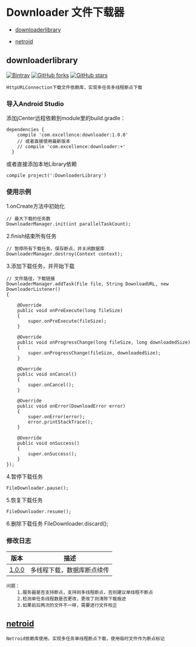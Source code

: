 # Downloader 文件下载器

* [downloaderlibrary](#downloaderlibrary)

* [netroid](#netroid)

downloaderlibrary
-----------------
[![Bintray][icon_Bintray]][Bintray]
[![GitHub forks][icon_forks]][forks]
[![GitHub stars][icon_stars]][stars]
```
HttpURLConnection下载文件依赖库，实现多任务多线程断点下载
```


### 导入Android Studio
添加jCenter远程依赖到module里的build.gradle：
```
dependencies {
    compile 'com.excellence:downloader:1.0.0'
    // 或者直接使用最新版本
    // compile 'com.excellence:downloader:+'
  }
```
或者直接添加本地Library依赖
```
compile project(':DownloaderLibrary')
```


### 使用示例
1.onCreate方法中初始化
```
// 最大下载的任务数
DownloaderManager.init(int parallelTaskCount);
```
2.finish结束所有任务
```
// 暂停所有下载任务，保存断点，并关闭数据库
DownloaderManager.destroy(Context context);
```
3.添加下载任务，并开始下载
```
// 文件路径，下载链接
DownloaderManager.addTask(File file, String DownloadURL, new DownloaderListener()
{

    @Override
    public void onPreExecute(long fileSize)
    {
        super.onPreExecute(fileSize);
    }

    @Override
    public void onProgressChange(long fileSize, long downloadedSize)
    {
        super.onProgressChange(fileSize, downloadedSize);
    }

    @Override
    public void onCancel()
    {
        super.onCancel();
    }

    @Override
    public void onError(DownloadError error)
    {
        super.onError(error);
        error.printStackTrace();
    }

    @Override
    public void onSuccess()
    {
        super.onSuccess();
    }
});
```
4.暂停下载任务
```
FileDownloader.pause();
```
5.恢复下载任务
```
FileDownloader.resume();
```
6.删除下载任务
FileDownloader.discard();

### 修改日志
|         版本         |         描述         |
| ------------------- | ------------------- |
| [1.0.0][DownloadLibrary1.0.0] | 多线程下载，数据库断点续传 |

```
问题：
    1.服务器是否支持断点，支持则多线程断点，否则建议单线程不断点
    2.检测单任务线程数是否更改，更改了则清除下载痕迹
    3.如果前后两次的文件不一样，需要进行文件校正
```


[netroid][NetroidLibrary]
-------------------------
```
Netroid依赖库使用，实现多任务单线程断点下载，使用临时文件作为断点标记
```


<!-- 网站链接 -->
[Bintray]:https://bintray.com/veizhang/maven/downloader "Bintray"
[forks]:https://github.com/VeiZhang/Downloader/network/members
[stars]:https://github.com/VeiZhang/Downloader/stargazers
[NetroidLibrary]:http://netroid.cn/

<!-- 图片链接 -->
[icon_Bintray]:https://img.shields.io/badge/Bintray-v1.0.0-brightgreen.svg
[icon_forks]:https://img.shields.io/github/forks/VeiZhang/Downloader.svg?style=social
[icon_stars]:https://img.shields.io/github/stars/VeiZhang/Downloader.svg?style=social

<!-- 版本 -->
[DownloadLibrary1.0.0]:https://bintray.com/veizhang/maven/downloader/1.0.0
